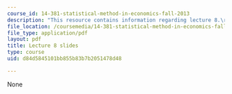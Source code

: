 ```yaml
---
course_id: 14-381-statistical-method-in-economics-fall-2013
description: "This resource contains information regarding lecture 8.\r\n"
file_location: /coursemedia/14-381-statistical-method-in-economics-fall-2013/d84d5845101bb855b83b7b2051478d48_MIT14_381F13_lec8.pdf
file_type: application/pdf
layout: pdf
title: Lecture 8 slides
type: course
uid: d84d5845101bb855b83b7b2051478d48

---
```

None